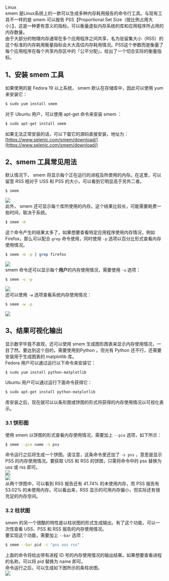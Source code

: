 Linux<br />smem 是Linux系统上的一款可以生成多种内存耗用报告的命令行工具。与现有工具不一样的是 smem 可以报告 PSS【Proportional Set Size（按比例占用大小）】，这是一种更有意义的指标。可以衡量虚拟内存系统的库和应用程序所占用的内存数量。<br />由于大部分的物理内存通常在多个应用程序之间共享，名为驻留集大小（RSS）的这个标准的内存耗用衡量指标会大大高估内存耗用情况。PSS这个参数而是衡量了每个应用程序在每个共享内存区中的「公平分配」，给出了一个切合实际的衡量指标。
<a name="kOGKu"></a>
## 1、安装 smem 工具
如果使用的是 Fedora 19 以上系统， smem  默认在存储库中，因此可以使用 yum 来安装它：
```bash
$ sudo yum install smem
```
对于 Ubuntu 用户，可以使用 apt-get 命令来安装  smem ：
```bash
$ sudo apt-get install smem
```
如果无法正常安装的话，可以下载它的源码直接安装，地址为：[https://www.selenic.com/smem/download/](https://www.selenic.com/smem/download/)
<a name="elJM4"></a>
## 2、smem 工具常见用法
默认情况下， smem  将显示每个正在运行的进程及所使用的内存。在这里，可以留意 RSS 相对于 USS 和 PSS 的大小，可以看到它明显高于另外二者。
```bash
$ smem
```
![](https://cdn.nlark.com/yuque/0/2022/webp/396745/1644539675051-f1973753-2b44-4d68-bafa-7703a9d736ee.webp#clientId=ue008d9b0-16f6-4&from=paste&id=u84e5effe&originHeight=717&originWidth=1080&originalType=url&ratio=1&rotation=0&showTitle=false&status=done&style=none&taskId=ub22ef428-5f4e-46cd-99ab-ca2a7b12cea&title=)<br />此外， smem  还可显示每个库所使用的内存。这个结果比较长，可能需要耗费一些时间，取决于系统。
```bash
$ smem -m
```
这个命令产生的结果太多了，如果想要查看特定应用程序使用内存情况，例如 Firefox，那么可以配合 `grep` 命令使用，同时使用 `-p` 选项以百分比形式查看内存使用情况。
```bash
$ smem -m -p | grep firefox
```
![](https://cdn.nlark.com/yuque/0/2022/webp/396745/1644539675038-5e1fc27e-29b7-4870-baab-6f89c50cd66e.webp#clientId=ue008d9b0-16f6-4&from=paste&id=u2d905e6d&originHeight=675&originWidth=929&originalType=url&ratio=1&rotation=0&showTitle=false&status=done&style=none&taskId=u47db596b-ac9d-4992-a4b5-fbf18fc821d&title=)<br />smem  命令还可以显示每个**用户**的内存使用情况，需要使用 `-u` 选项：
```bash
$ smem -u -p
```
![](https://cdn.nlark.com/yuque/0/2022/webp/396745/1644539675058-4d248012-ed8f-4f02-840b-f5a30fdd898f.webp#clientId=ue008d9b0-16f6-4&from=paste&id=u8e38bc86&originHeight=90&originWidth=718&originalType=url&ratio=1&rotation=0&showTitle=false&status=done&style=none&taskId=ub2444dfa-9cc8-4f7a-8a9f-cb2702e1056&title=)<br />还可以使用 `-w` 选项查看系统内存使用情况：
```bash
$ smem -w -p
```
![](https://cdn.nlark.com/yuque/0/2022/webp/396745/1644539675063-fc2d2eda-9ba9-4433-b4ae-fe2fec47d310.webp#clientId=ue008d9b0-16f6-4&from=paste&id=uf54a3030&originHeight=228&originWidth=815&originalType=url&ratio=1&rotation=0&showTitle=false&status=done&style=none&taskId=ub7656d53-ae95-458a-b11a-9ef067c13d3&title=)
<a name="Vlgf3"></a>
## 3、结果可视化输出
显示数字毕竟不直观，还可以使用 smem 生成图形图表来显示内存使用情况，一目了然。要达到这个目的，需要使用到Python 。但光有 Python 还不行，还需要安装用于生成图表的 matplotlib 库。<br />Fedora 用户可以通过运行以下命令来安装它：
```bash
$ sudo yum install python-matplotlib
```
Ubuntu 用户可以通过运行下面命令获得它：
```bash
$ sudo apt-get install python-matplotlib
```
库安装之后，现在就可以以条形图或饼图的形式将获得的内存使用情况以可视化表示。
<a name="c5pKk"></a>
### 3.1 饼形图
使用 smem 以饼图的形式查看内存使用情况，需要加上 `--pie` 选项，如下所示：
```bash
$ smem --pie name -s pss
```
命令运行之后将生成一个饼图。请注意，这条命令里还加了 `-s pss` ，意思是显示 PSS 的内存使用情况。要获取 USS 和 RSS 的饼图，只需将命令中的 pss 替换为 uss 或 rss 即可。<br />![](https://cdn.nlark.com/yuque/0/2022/webp/396745/1644539675103-394354d9-2079-40c8-ace1-37a54bb12b68.webp#clientId=ue008d9b0-16f6-4&from=paste&id=ua7b15690&originHeight=625&originWidth=1080&originalType=url&ratio=1&rotation=0&showTitle=false&status=done&style=shadow&taskId=u6b32ac9c-7548-4db4-a673-41a1abce0bb&title=)<br />![](https://cdn.nlark.com/yuque/0/2022/webp/396745/1644539675421-fac11c66-6621-48ce-b8f0-096cad0cc15d.webp#clientId=ue008d9b0-16f6-4&from=paste&id=ub150ccce&originHeight=572&originWidth=1080&originalType=url&ratio=1&rotation=0&showTitle=false&status=done&style=shadow&taskId=u1cff057c-caf5-4711-b756-88a7b9c461c&title=)<br />从两个饼图中，可以看到 RSS 报告还有 41.74% 的未使用内存，而 PSS 报告有 53.02% 的未使用内存。可以看出来，RSS 显示的可用内存偏小，但实际还有很充足的内存空间。
<a name="KN2ub"></a>
### 3.2 柱状图
smem  的另一个很酷的特性是以柱状图的形式生成输出。有了这个功能，可以一次性查看 USS、PSS 和 RSS 报告的内存使用情况。<br />要实现这个功能，需要加上 `--bar` 选项：
```bash
$ smem --bar pid -c "pss uss rss"
```
上面的命令将给出带有进程 ID 号的内存使用情况的输出结果。如果想要查看进程的名称，可以将 pid 替换为 name 即可。<br />命令运行之后，可以生成如下图所示的条柱状图。<br />![](https://cdn.nlark.com/yuque/0/2022/webp/396745/1644539675478-5230328c-b2e3-41b9-adc5-f2fdec3bef4b.webp#clientId=ue008d9b0-16f6-4&from=paste&id=ue7d05368&originHeight=579&originWidth=1080&originalType=url&ratio=1&rotation=0&showTitle=false&status=done&style=shadow&taskId=u36d9497e-cd8b-4eca-937c-e23e1d87500&title=)

